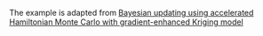 The example is adapted from [Bayesian updating using accelerated Hamiltonian Monte Carlo with gradient-enhanced Kriging model](https://doi.org/10.1016/j.compstruc.2024.107598)

